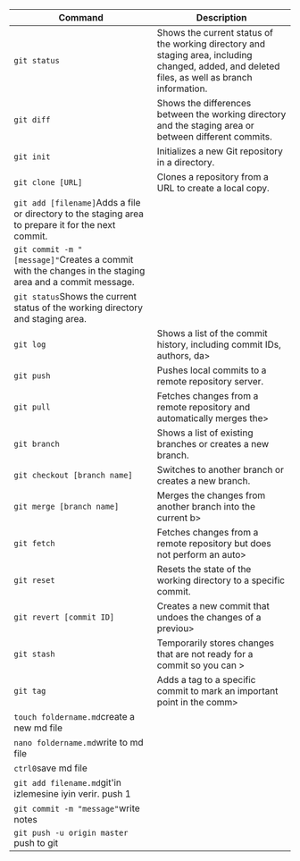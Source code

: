 | Command | Description |
|---------|-------------|
| `git status` | Shows the current status of the working directory and staging area, including changed, added, and deleted files, as well as branch information. |
| `git diff` | Shows the differences between the working directory and the staging area or between different commits. |
| `git init` | Initializes a new Git repository in a directory. |
| `git clone [URL]` | Clones a repository from a URL to create a local copy. |
| `git add [filename]`Adds a file or directory to the staging area to prepare it for the next commit.
| `git commit -m "[message]"`Creates a commit with the changes in the staging area and a commit message.
| `git status`Shows the current status of the working directory and staging area.
| `git log` | Shows a list of the commit history, including commit IDs, authors, da> 
| `git push` | Pushes local commits to a remote repository server. |
| `git pull` | Fetches changes from a remote repository and automatically merges the> 
| `git branch` | Shows a list of existing branches or creates a new branch. |
| `git checkout [branch name]` | Switches to another branch or creates a new branch. | 
| `git merge [branch name]` | Merges the changes from another branch into the current b> 
| `git fetch` | Fetches changes from a remote repository but does not perform an auto> 
| `git reset` | Resets the state of the working directory to a specific commit. |
| `git revert [commit ID]` | Creates a new commit that undoes the changes of a previou> 
| `git stash` | Temporarily stores changes that are not ready for a commit so you can > 
| `git tag` | Adds a tag to a specific commit to mark an important point in the comm> 
| `touch foldername.md`create a new md file
| `nano foldername.md`write to md file
| `ctrl0`save md file
| `git add filename.md`git'in izlemesine iyin verir. push 1
| `git commit -m "message"`write notes
| `git push -u origin master` push to git
